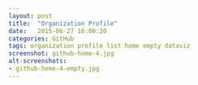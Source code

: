 ```yaml
---
layout: post
title:  "Organization Profile"
date:   2015-06-27 16:00:20
categories: GitHub
tags: organization profile list home empty dataviz
screenshot: github-home-4.jpg
alt-screenshots: 
- github-home-4-empty.jpg
---
```

